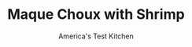 ---
layout: ../../layouts/MarkdownPostLayout.astro
title: Maque Choux with Shrimp
author: America's Test Kitchen
pubDate: 2023-03-15
description: "The secret to this humble Cajun dish was getting the texture of the corn right."
image_url: https://res.cloudinary.com/hksqkdlah/image/upload/ar_1:1,c_fill,dpr_2.0,f_auto,fl_lossy.progressive.strip_profile,g_faces:auto,q_auto:low,w_344/10867_sfs-macquechoux-13
tags: ["Main Courses","Fish & Seafood"]
calories: 2599
protein: 26
carbohydrates: 35
fats: 
fiber: 5
ingredients: ["8 ears, corn, husks and silk removed","4 slices, bacon, chopped fine","2 tablespoons, vegetable oil","5 ounces, andouille sausage, halved lengthwise and sliced thin","1 , green bell pepper, stemmed, seeded, and chopped","1 , onion, chopped","1 , celery rib, minced",", Salt and pepper","4 , garlic cloves, minced","1 tablespoon, tomato paste","1/4 teaspoon, cayenne pepper","2 cups, water","1 (14.5-ounce) can, diced tomatoes, drained with juice reserved","1 1/2 pounds, extra-large shrimp (21 to 25 per pound), peeled and deveined","6 , scallions, sliced thin"]
serves: 6
time: "1¾ hours"
instructions: ["Cut kernels from 6 ears of corn. Break remaining 2 ears in half and grate over plate on large holes of box grater. Combine cut kernels, grated corn, and any accumulated corn milk in bowl; set aside. Cook bacon in Dutch oven over medium heat until crisp, 6 to 8 minutes. Using slotted spoon, transfer bacon to bowl with corn.","Add oil to rendered bacon fat in pot and return to medium heat. Add andouille and cook until lightly browned, about 2 minutes. Add bell pepper, onion, celery, and ½ teaspoon salt and cook, stirring occasionally, until vegetables begin to soften and brown, 8 to 10 minutes. Stir in garlic, tomato paste, and cayenne and cook until fragrant, about 30 seconds.","Stir in corn-bacon mixture, water, and tomatoes and bring to boil, scraping up any browned bits. Reduce heat to low and simmer, stirring often, until liquid has reduced by three-fourths, 25 to 30 minutes. Stir in reserved tomato juice and cook until liquid is reduced by two-thirds and mixture is slightly thickened and creamy, about 10 minutes longer. Stir in shrimp and continue to cook until shrimp are cooked through, about 5 minutes. Off heat, stir in scallions and season with salt and pepper to taste. Serve."]
nutrition: ["886 mg Potassium","490 mg Phosphorus","124 mg Calcium","2 mg Iron","100 mg Magnesium","1192 mg Sodium","2 mg Zinc","22 g Fat","6 mg Niacin (B3)","10 g Monounsaturated","4 g Polyunsaturated","39 mg Vitamin C","169 mg Cholesterol","5 g Saturated","5 g Fiber","103 µg Folate (food)","12 g Sugars","40 µg Vitamin K","35 g Carbs","103 µg Folate equivalent (total)","26 g Protein","3 mg Vitamin E","1 µg Vitamin B12","110 µg Vitamin A","433 kcal Energy","2599 calories"]
notes: "Fresh corn is best. For frozen corn, use 6 cups of thawed kernels; process 1½ cups of kernels with ½ cup of water in a blender until coarsely ground to replace the grated corn in step 1."
---